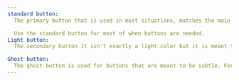 ```yaml
---
standard button:
  The primary button that is used in most situations, matches the main colors on the website and the color is a lighter shade of blue when hovered. This button will be used most of the time.

  Use the standard button for most of when buttons are needed.
Light button:
  The secondary button it isn't exactly a light color but it is meant to be used on white backgrounds so that it shows well.

Ghost button:
  The ghost button is used for buttons that are meant to be subtle. For buttons that are not as important.
---
```

